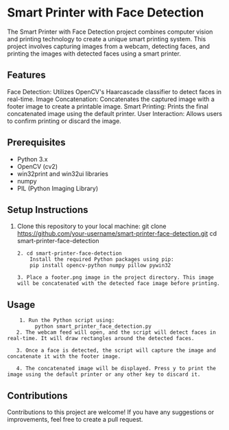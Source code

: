 # Smart Printer with Face Detection

The Smart Printer with Face Detection project combines computer vision and printing technology to create a unique smart printing system. This project involves capturing images from a webcam, detecting faces, and printing the images with detected faces using a smart printer.

## Features
Face Detection: Utilizes OpenCV's Haarcascade classifier to detect faces in real-time.
Image Concatenation: Concatenates the captured image with a footer image to create a printable image.
Smart Printing: Prints the final concatenated image using the default printer.
User Interaction: Allows users to confirm printing or discard the image.
## Prerequisites 
* Python 3.x
* OpenCV (cv2)
* win32print and win32ui libraries
* numpy
* PIL (Python Imaging Library)

## Setup Instructions
 1. Clone this repository to your local machine:
              git clone https://github.com/your-username/smart-printer-face-detection.git
              cd smart-printer-face-detection
    
        2. cd smart-printer-face-detection
            Install the required Python packages using pip:
            pip install opencv-python numpy pillow pywin32
    
        3. Place a footer.png image in the project directory. This image will be concatenated with the detected face image before printing.


## Usage
        1. Run the Python script using:
             python smart_printer_face_detection.py
       2. The webcam feed will open, and the script will detect faces in real-time. It will draw rectangles around the detected faces.

       3. Once a face is detected, the script will capture the image and concatenate it with the footer image.

       4. The concatenated image will be displayed. Press y to print the image using the default printer or any other key to discard it.


## Contributions
Contributions to this project are welcome! If you have any suggestions or improvements, feel free to create a pull request.


